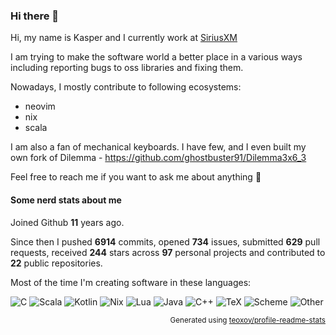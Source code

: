 ### Hi there 👋

Hi, my name is Kasper and I currently work at [SiriusXM](https://www.siriusxm.com/)

I am trying to make the software world a better place in a various ways including reporting bugs to oss libraries and fixing them. 

Nowadays, I mostly contribute to following ecosystems:
- neovim
- nix 
- scala

I am also a fan of mechanical keyboards. I have few, and I even built my own fork of Dilemma - https://github.com/ghostbuster91/Dilemma3x6_3

Feel free to reach me if you want to ask me about anything 🙂

#### Some nerd stats about me

Joined Github **11** years ago.

Since then I pushed **6914** commits, opened **734** issues, submitted **629** pull requests, received **244** stars across **97** personal projects and contributed to **22** public repositories.

Most of the time I'm creating software in these languages:

![C](https://img.shields.io/static/v1?style=flat-square&label=%E2%A0%80&color=555&labelColor=%23555555&message=C%EF%B8%B126.5%25)
![Scala](https://img.shields.io/static/v1?style=flat-square&label=%E2%A0%80&color=555&labelColor=%23c22d40&message=Scala%EF%B8%B124.8%25)
![Kotlin](https://img.shields.io/static/v1?style=flat-square&label=%E2%A0%80&color=555&labelColor=%23A97BFF&message=Kotlin%EF%B8%B111.9%25)
![Nix](https://img.shields.io/static/v1?style=flat-square&label=%E2%A0%80&color=555&labelColor=%237e7eff&message=Nix%EF%B8%B110.1%25)
![Lua](https://img.shields.io/static/v1?style=flat-square&label=%E2%A0%80&color=555&labelColor=%23000080&message=Lua%EF%B8%B18.5%25)
![Java](https://img.shields.io/static/v1?style=flat-square&label=%E2%A0%80&color=555&labelColor=%23b07219&message=Java%EF%B8%B15.5%25)
![C++](https://img.shields.io/static/v1?style=flat-square&label=%E2%A0%80&color=555&labelColor=%23f34b7d&message=C%2B%2B%EF%B8%B13.1%25)
![TeX](https://img.shields.io/static/v1?style=flat-square&label=%E2%A0%80&color=555&labelColor=%233D6117&message=TeX%EF%B8%B11.6%25)
![Scheme](https://img.shields.io/static/v1?style=flat-square&label=%E2%A0%80&color=555&labelColor=%231e4aec&message=Scheme%EF%B8%B11.2%25)
![Other](https://img.shields.io/static/v1?style=flat-square&label=%E2%A0%80&color=555&labelColor=%23ededed&message=Other%EF%B8%B16.4%25)

<p align="right"><sub>Generated using <a href="https://github.com/marketplace/actions/profile-readme-stats">teoxoy/profile-readme-stats</a></sub></p>
